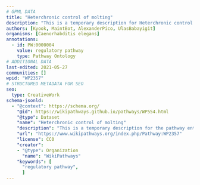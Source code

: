 ```yaml
---
# GPML DATA
title: "Heterchronic control of molting"
description: "This is a temporary description for Heterchronic control of molting"
authors: [Kyook, MaintBot, AlexanderPico, UlasBabayigit]
organisms: [Caenorhabditis elegans]
annotations:
  - id: PW:0000004
    value: regulatory pathway
    type: Pathway Ontology
# ADDITIONAL DATA
last-edited: 2021-05-27
communities: []
wpid: "WP2357"
# STRUCTURED METADATA FOR SEO
seo:
  type: CreativeWork
schema-jsonld:
  - "@context": https://schema.org/
    "@id": https://wikipathways.github.io/pathways/WP554.html
    "@type": Dataset
    "name": "Heterchronic control of molting"
    "description": "This is a temporary description for the pathway entitled: Heterchronic control of molting"
    "url": "https://www.wikipathways.org/index.php/Pathway:WP2357"
    "license": CC0
    "creator":
    - "@type": Organization
      "name": "WikiPathways"
    "keywords": [
      "regulatory pathway",
      ]
---
```

